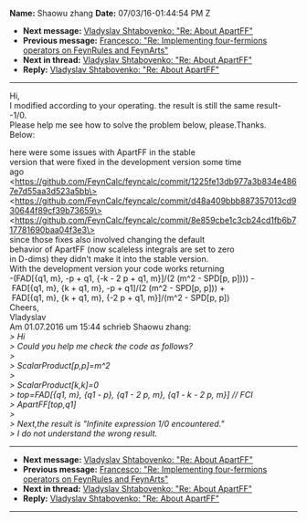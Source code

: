 **Name:** Shaowu zhang
**Date:** 07/03/16-01:44:54 PM Z

  - **Next message:** [Vladyslav Shtabovenko: "Re: About
    ApartFF"](1096.html)
  - **Previous message:** [Francesco: "Re: Implementing four-fermions
    operators on FeynRules and FeynArts"](1094.html)
  - **Next in thread:** [Vladyslav Shtabovenko: "Re: About
    ApartFF"](1096.html)
  - **Reply:** [Vladyslav Shtabovenko: "Re: About ApartFF"](1096.html)

-----

Hi,  
I modified according to your operating. the result is still the same
result--1/0.  
Please help me see how to solve the problem below, please.Thanks.  
Below:  

here were some issues with ApartFF in the stable  
version that were fixed in the development version some time  
ago  
\<https://github.com/FeynCalc/feyncalc/commit/1225fe13db977a3b834e4867e7d55aa3d523a5bb\>  
\<https://github.com/FeynCalc/feyncalc/commit/d48a409bbb887357013cd930644f89cf39b73659\>  
\<https://github.com/FeynCalc/feyncalc/commit/8e859cbe1c3cb24cd1fb6b717781690baa04f3e3\>  
since those fixes also involved changing the default  
behavior of ApartFF (now scaleless integrals are set to zero  
in D-dims) they didn't make it into the stable version.  
With the development version your code works returning  
\-(FAD[{q1, m}, -p + q1, {-k - 2 p + q1, m}]/(2 (m^2 -
SPD[p, p]))) -  
 FAD[{q1, m}, {k + q1, m}, -p + q1]/(2 (m^2 - SPD[p,
p])) +  
 FAD[{q1, m}, {k + q1, m}, {-2 p + q1, m}]/(m^2 - SPD[p,
p])  
Cheers,  
Vladyslav  
Am 01.07.2016 um 15:44 schrieb Shaowu zhang:  
*\> Hi*  
*\> Could you help me check the code as follows?*  
*\>*  
*\> ScalarProduct[p,p]=m^2*  
*\>*  
*\> ScalarProduct[k,k]=0*  
*\> top=FAD[{q1, m}, {q1 - p}, {q1 - 2 p, m}, {q1 - k - 2 p, m}]
// FCI*  
*\> ApartFF[top,q1]*  
*\>*  
*\> Next,the result is "Infinite expression 1/0 encountered."*  
*\> I do not understand the wrong result.*  

-----

  - **Next message:** [Vladyslav Shtabovenko: "Re: About
    ApartFF"](1096.html)
  - **Previous message:** [Francesco: "Re: Implementing four-fermions
    operators on FeynRules and FeynArts"](1094.html)
  - **Next in thread:** [Vladyslav Shtabovenko: "Re: About
    ApartFF"](1096.html)
  - **Reply:** [Vladyslav Shtabovenko: "Re: About ApartFF"](1096.html)

-----

